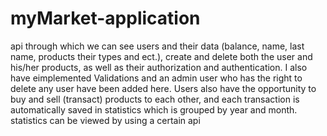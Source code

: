 # myMarket-application

api through which we can see users and their data (balance, name, last name, products their types and ect.), create and delete both the user and his/her products, as well as their authorization and authentication. I also have eimplemented Validations and an admin user who has the right to delete any user have been added here. Users also have the opportunity to buy and sell (transact) products to each other, and each transaction is automatically saved in statistics which is grouped by year and month.  statistics can be viewed by using a certain api
